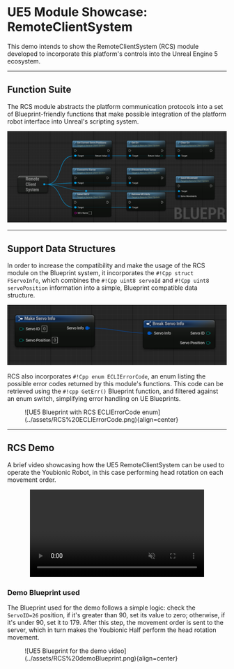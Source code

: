 # UE5 Module Showcase: RemoteClientSystem

This demo intends to show the RemoteClientSystem (RCS) module developed to incorporate this platform's controls into the Unreal Engine 5 ecosystem. 

---

## Function Suite

The RCS module abstracts the platform communication protocols into a set of Blueprint-friendly functions that make possible integration of the platform robot interface into Unreal's scripting system.

![UE5 Blueprint with RCS functions](../assets/RCS%20Functions.png)

--- 

## Support Data Structures

In order to increase the compatibility and make the usage of the RCS module on the Blueprint system, it incorporates the `#!Cpp struct FServoInfo`, which combines the `#!Cpp uint8 servoId` and `#!Cpp uint8 servoPosition` information into a simple, Blueprint compatible data structure.

![UE5 Blueprint with RCS FServoInfo struct](../assets/RCS%20FServoInfo.png)

RCS also incorporates `#!Cpp enum ECLIErrorCode`, an enum listing the possible error codes returned by this module's functions. This code can be retrieved using the `#!cpp GetErr()` Blueprint function, and filtered against an enum switch, simplifying error handling on UE Blueprints.

<figure markdown="span">
    ![UE5 Blueprint with RCS ECLIErrorCode enum](../assets/RCS%20ECLIErrorCode.png){align=center}
    <figcaption/>
</figure>

--- 

## RCS Demo

A brief video showcasing how the UE5 RemoteClientSystem can be used to operate the Youbionic Robot, in this case performing head rotation on each movement order.

<div align="center">
<video width="400"  controls muted> 
    <source src="../../assets/demoUE5.mp4" type="video/mp4">
</video>
</div>

### Demo Blueprint used

The Blueprint used for the demo follows a simple logic: check the `ServoID=26` position, if it's greater than 90, set its value to zero; otherwise, if it's under 90, set it to 179. After this step, the movement order is sent to the server, which in turn makes the Youbionic Half perform the head rotation movement.

<figure markdown="span">
    ![UE5 Blueprint for the demo video](../assets/RCS%20demoBlueprint.png){align=center}
    <figcaption/>
</figure>